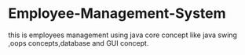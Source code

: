 # Employee-Management-System
 this is employees management using java core concept like java swing ,oops concepts,database and GUI concept.
